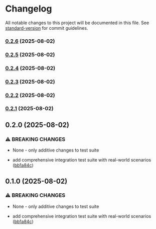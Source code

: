# Changelog

All notable changes to this project will be documented in this file. See [standard-version](https://github.com/conventional-changelog/standard-version) for commit guidelines.

### [0.2.6](https://github.com/doeixd/triplit-tanstackdb/compare/v0.2.5...v0.2.6) (2025-08-02)

### [0.2.5](https://github.com/doeixd/triplit-tanstackdb/compare/v0.2.4...v0.2.5) (2025-08-02)

### [0.2.4](https://github.com/doeixd/triplit-tanstackdb/compare/v0.2.3...v0.2.4) (2025-08-02)

### [0.2.3](https://github.com/doeixd/triplit-tanstackdb/compare/v0.2.2...v0.2.3) (2025-08-02)

### [0.2.2](https://github.com/doeixd/triplit-tanstackdb/compare/v0.2.1...v0.2.2) (2025-08-02)

### [0.2.1](https://github.com/doeixd/triplit-tanstackdb/compare/v0.2.0...v0.2.1) (2025-08-02)

## 0.2.0 (2025-08-02)


### ⚠ BREAKING CHANGES

* None - only additive changes to test suite

* add comprehensive integration test suite with real-world scenarios ([bb1a84c](https://github.com/doeixd/triplit-tanstackdb/commit/bb1a84c27f45a87b5a5caa0fb37908dbb7de3a85))

## 0.1.0 (2025-08-02)


### ⚠ BREAKING CHANGES

* None - only additive changes to test suite

* add comprehensive integration test suite with real-world scenarios ([bb1a84c](https://github.com/doeixd/triplit-tanstackdb/commit/bb1a84c27f45a87b5a5caa0fb37908dbb7de3a85))
